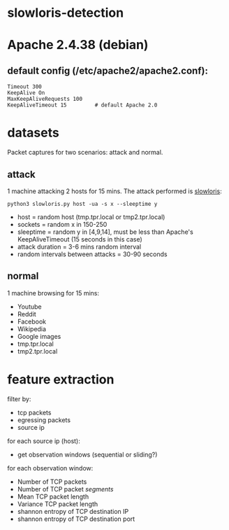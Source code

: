 # slowloris-detection

# Apache 2.4.38 (debian)
## default config (/etc/apache2/apache2.conf): 
```
Timeout 300
KeepAlive On
MaxKeepAliveRequests 100
KeepAliveTimeout 15         # default Apache 2.0
```

# datasets

Packet captures for two scenarios: attack and normal.

## attack

1 machine attacking 2 hosts for 15 mins. The attack performed is [slowloris](https://github.com/gkbrk/slowloris):

```
python3 slowloris.py host -ua -s x --sleeptime y
```

- host = random host (tmp.tpr.local or tmp2.tpr.local)
- sockets = random x in 150-250
- sleeptime = random y in [4,9,14], must be less than Apache's KeepAliveTimeout (15 seconds in this case)
- attack duration = 3-6 mins random interval
- random intervals between attacks = 30-90 seconds

## normal
1 machine browsing for 15 mins:

- Youtube
- Reddit
- Facebook
- Wikipedia
- Google images
- tmp.tpr.local
- tmp2.tpr.local

# feature extraction

filter by:
- tcp packets
- egressing packets
- source ip

for each source ip (host):
- get observation windows (sequential or sliding?)

for each observation window:
- Number of TCP packets
- Number of TCP packet *segments*
- Mean TCP packet length
- Variance TCP packet length
- shannon entropy of TCP destination IP
- shannon entropy of TCP destination port